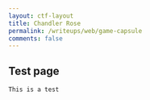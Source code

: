 ```yaml
---
layout: ctf-layout
title: Chandler Rose
permalink: /writeups/web/game-capsule
comments: false
---
```


## Test page 

```This is a test```
